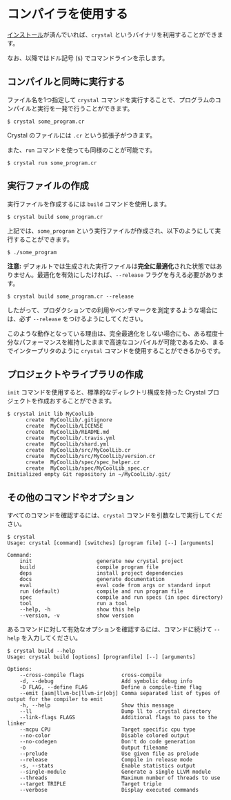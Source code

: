 # コンパイラを使用する

[インストール](../installation/README.md)が済んでいれば、`crystal` というバイナリを利用することができます。

なお、以降ではドル記号 (`$`) でコマンドラインを示します。

## コンパイルと同時に実行する

ファイル名を1つ指定して `crystal` コマンドを実行することで、プログラムのコンパイルと実行を一発で行うことができます。

```
$ crystal some_program.cr
```

Crystal のファイルには `.cr` という拡張子がつきます。

また、`run` コマンドを使っても同様のことが可能です。

```
$ crystal run some_program.cr
```

## 実行ファイルの作成

実行ファイルを作成するには `build` コマンドを使用します。

```
$ crystal build some_program.cr
```

上記では、`some_program` という実行ファイルが作成され、以下のようにして実行することができます。

```
$ ./some_program
```

**注意:** デフォルトでは生成された実行ファイルは**完全に最適化**された状態ではありません。最適化を有効にしたければ、`--release` フラグを与える必要があります。

```
$ crystal build some_program.cr --release
```

したがって、プロダクションでの利用やベンチマークを測定するような場合には、必ず `--release` をつけるようにしてください。

このような動作となっている理由は、完全最適化をしない場合にも、ある程度十分なパフォーマンスを維持したままで高速なコンパイルが可能であるため、まるでインタープリタのように `crystal` コマンドを使用することができるからです。

## プロジェクトやライブラリの作成

`init` コマンドを使用すると、標準的なディレクトリ構成を持った Crystal プロジェクトを作成おすることができます。

```
$ crystal init lib MyCoolLib
      create  MyCoolLib/.gitignore
      create  MyCoolLib/LICENSE
      create  MyCoolLib/README.md
      create  MyCoolLib/.travis.yml
      create  MyCoolLib/shard.yml
      create  MyCoolLib/src/MyCoolLib.cr
      create  MyCoolLib/src/MyCoolLib/version.cr
      create  MyCoolLib/spec/spec_helper.cr
      create  MyCoolLib/spec/MyCoolLib_spec.cr
Initialized empty Git repository in ~/MyCoolLib/.git/
```

## その他のコマンドやオプション

すべてのコマンドを確認するには、`crystal` コマンドを引数なしで実行してください。

```
$ crystal
Usage: crystal [command] [switches] [program file] [--] [arguments]

Command:
    init                     generate new crystal project
    build                    compile program file
    deps                     install project dependencies
    docs                     generate documentation
    eval                     eval code from args or standard input
    run (default)            compile and run program file
    spec                     compile and run specs (in spec directory)
    tool                     run a tool
    --help, -h               show this help
    --version, -v            show version
```

あるコマンドに対して有効なオプションを確認するには、コマンドに続けて `--help` を入力してください。

```
$ crystal build --help
Usage: crystal build [options] [programfile] [--] [arguments]

Options:
    --cross-compile flags            cross-compile
    -d, --debug                      Add symbolic debug info
    -D FLAG, --define FLAG           Define a compile-time flag
    --emit [asm|llvm-bc|llvm-ir|obj] Comma separated list of types of output for the compiler to emit
    -h, --help                       Show this message
    --ll                             Dump ll to .crystal directory
    --link-flags FLAGS               Additional flags to pass to the linker
    --mcpu CPU                       Target specific cpu type
    --no-color                       Disable colored output
    --no-codegen                     Don't do code generation
    -o                               Output filename
    --prelude                        Use given file as prelude
    --release                        Compile in release mode
    -s, --stats                      Enable statistics output
    --single-module                  Generate a single LLVM module
    --threads                        Maximum number of threads to use
    --target TRIPLE                  Target triple
    --verbose                        Display executed commands
```
